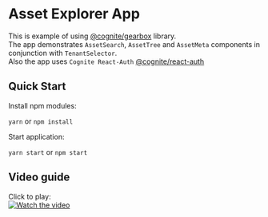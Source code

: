 # Asset Explorer App

This is example of using [@cognite/gearbox](https://github.com/cognitedata/gearbox.js) library.</br>
The app demonstrates `AssetSearch`, `AssetTree` and `AssetMeta` components in conjunction with `TenantSelector`.</br>
Also the app uses `Cognite React-Auth` [@cognite/react-auth](https://github.com/cognitedata/react-auth)

## Quick Start

Install npm modules:

`yarn` or `npm install`

Start application:

`yarn start` or `npm start`

## Video guide

Click to play:
<br>
[![Watch the video](https://img.youtube.com/vi/bNCK1fGQde8/hqdefault.jpg)](https://www.youtube.com/watch?v=bNCK1fGQde8)
